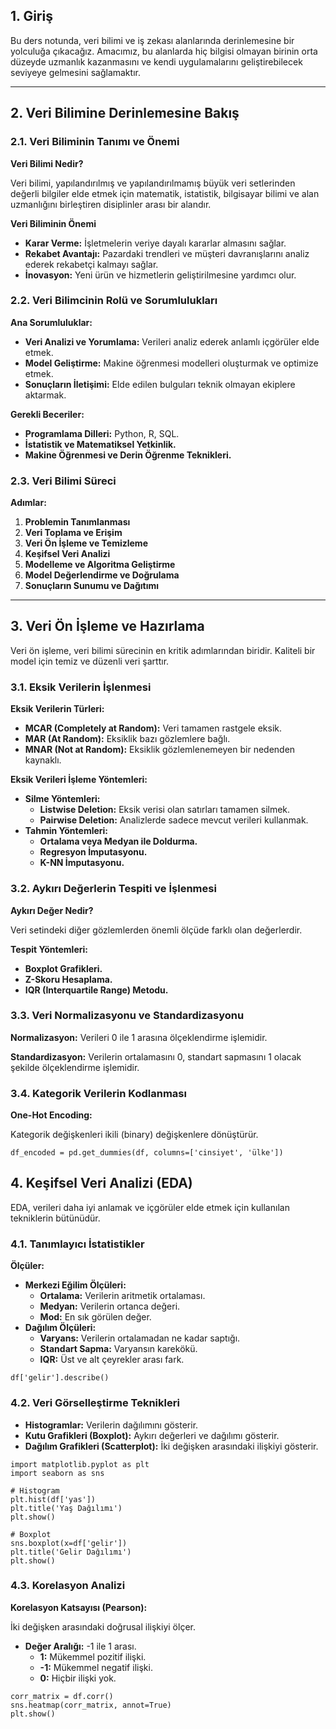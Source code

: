 ## **1. Giriş**

Bu ders notunda, veri bilimi ve iş zekası alanlarında derinlemesine bir yolculuğa çıkacağız. Amacımız, bu alanlarda hiç bilgisi olmayan birinin orta düzeyde uzmanlık kazanmasını ve kendi uygulamalarını geliştirebilecek seviyeye gelmesini sağlamaktır.

---

## **2. Veri Bilimine Derinlemesine Bakış**

### **2.1. Veri Biliminin Tanımı ve Önemi**

**Veri Bilimi Nedir?**

Veri bilimi, yapılandırılmış ve yapılandırılmamış büyük veri setlerinden değerli bilgiler elde etmek için matematik, istatistik, bilgisayar bilimi ve alan uzmanlığını birleştiren disiplinler arası bir alandır.

**Veri Biliminin Önemi**

- **Karar Verme:** İşletmelerin veriye dayalı kararlar almasını sağlar.
- **Rekabet Avantajı:** Pazardaki trendleri ve müşteri davranışlarını analiz ederek rekabetçi kalmayı sağlar.
- **İnovasyon:** Yeni ürün ve hizmetlerin geliştirilmesine yardımcı olur.

### **2.2. Veri Bilimcinin Rolü ve Sorumlulukları**

**Ana Sorumluluklar:**

- **Veri Analizi ve Yorumlama:** Verileri analiz ederek anlamlı içgörüler elde etmek.
- **Model Geliştirme:** Makine öğrenmesi modelleri oluşturmak ve optimize etmek.
- **Sonuçların İletişimi:** Elde edilen bulguları teknik olmayan ekiplere aktarmak.

**Gerekli Beceriler:**

- **Programlama Dilleri:** Python, R, SQL.
- **İstatistik ve Matematiksel Yetkinlik.**
- **Makine Öğrenmesi ve Derin Öğrenme Teknikleri.**

### **2.3. Veri Bilimi Süreci**

**Adımlar:**

1. **Problemin Tanımlanması**
2. **Veri Toplama ve Erişim**
3. **Veri Ön İşleme ve Temizleme**
4. **Keşifsel Veri Analizi**
5. **Modelleme ve Algoritma Geliştirme**
6. **Model Değerlendirme ve Doğrulama**
7. **Sonuçların Sunumu ve Dağıtımı**

---

## **3. Veri Ön İşleme ve Hazırlama**

Veri ön işleme, veri bilimi sürecinin en kritik adımlarından biridir. Kaliteli bir model için temiz ve düzenli veri şarttır.

### **3.1. Eksik Verilerin İşlenmesi**

**Eksik Verilerin Türleri:**

- **MCAR (Completely at Random):** Veri tamamen rastgele eksik.
- **MAR (At Random):** Eksiklik bazı gözlemlere bağlı.
- **MNAR (Not at Random):** Eksiklik gözlemlenemeyen bir nedenden kaynaklı.

**Eksik Verileri İşleme Yöntemleri:**

- **Silme Yöntemleri:**
    - **Listwise Deletion:** Eksik verisi olan satırları tamamen silmek.
    - **Pairwise Deletion:** Analizlerde sadece mevcut verileri kullanmak.
- **Tahmin Yöntemleri:**
    - **Ortalama veya Medyan ile Doldurma.**
    - **Regresyon İmputasyonu.**
    - **K-NN İmputasyonu.**
### **3.2. Aykırı Değerlerin Tespiti ve İşlenmesi**

**Aykırı Değer Nedir?**

Veri setindeki diğer gözlemlerden önemli ölçüde farklı olan değerlerdir.

**Tespit Yöntemleri:**

- **Boxplot Grafikleri.**
- **Z-Skoru Hesaplama.**
- **IQR (Interquartile Range) Metodu.**

### **3.3. Veri Normalizasyonu ve Standardizasyonu**

**Normalizasyon:**
Verileri 0 ile 1 arasına ölçeklendirme işlemidir.

**Standardizasyon:**
Verilerin ortalamasını 0, standart sapmasını 1 olacak şekilde ölçeklendirme işlemidir.

### **3.4. Kategorik Verilerin Kodlanması**

**One-Hot Encoding:**

Kategorik değişkenleri ikili (binary) değişkenlere dönüştürür.

```
df_encoded = pd.get_dummies(df, columns=['cinsiyet', 'ülke'])
```

## **4. Keşifsel Veri Analizi (EDA)**

EDA, verileri daha iyi anlamak ve içgörüler elde etmek için kullanılan tekniklerin bütünüdür.

### **4.1. Tanımlayıcı İstatistikler**

**Ölçüler:**

- **Merkezi Eğilim Ölçüleri:**
    - **Ortalama:** Verilerin aritmetik ortalaması.
    - **Medyan:** Verilerin ortanca değeri.
    - **Mod:** En sık görülen değer.
- **Dağılım Ölçüleri:**
    - **Varyans:** Verilerin ortalamadan ne kadar saptığı.
    - **Standart Sapma:** Varyansın karekökü.
    - **IQR:** Üst ve alt çeyrekler arası fark.

```
df['gelir'].describe()
```

### **4.2. Veri Görselleştirme Teknikleri**

- **Histogramlar:** Verilerin dağılımını gösterir.
- **Kutu Grafikleri (Boxplot):** Aykırı değerleri ve dağılımı gösterir.
- **Dağılım Grafikleri (Scatterplot):** İki değişken arasındaki ilişkiyi gösterir.

```
import matplotlib.pyplot as plt
import seaborn as sns

# Histogram
plt.hist(df['yas'])
plt.title('Yaş Dağılımı')
plt.show()

# Boxplot
sns.boxplot(x=df['gelir'])
plt.title('Gelir Dağılımı')
plt.show()
```

### **4.3. Korelasyon Analizi**

**Korelasyon Katsayısı (Pearson):**

İki değişken arasındaki doğrusal ilişkiyi ölçer.

- **Değer Aralığı:** -1 ile 1 arası.
    - **1:** Mükemmel pozitif ilişki.
    - **-1:** Mükemmel negatif ilişki.
    - **0:** Hiçbir ilişki yok.

```
corr_matrix = df.corr()
sns.heatmap(corr_matrix, annot=True)
plt.show()
```

